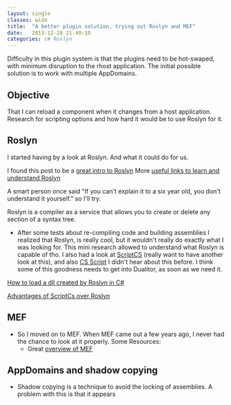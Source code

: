 ```yaml
---
layout: single
classes: wide
title:  "A better plugin solution, trying out Roslyn and MEF"
date:   2013-12-28 21:40:10
categories: c# Roslyn 
---
```


Difficulty in this plugin system is that the plugins need to be hot-swaped, with minimum disruption to the rhost application.
The initial possible solution is to work with multiple AppDomains.


## Objective

That I can reload a component when it changes from a host application. Research for scripting options and how hard it would be to use Roslyn for it.



## Roslyn

I started having by a look at Roslyn. And what it could do for us. 

I found this post to be a [great intro to Roslyn][3] 
More [useful links to learn and understand Roslyn][bitly-bundle] 

A smart person once said "If you can't explain it to a six year old, you don't understand it yourself." so I'll try.


Roslyn is a compiler as a service that allows you to create or delete any section of a syntax tree. 

- After some tests about re-compiling code and building assemblies I realized that Roslyn, is really cool, but it wouldn't really do exactly what I was looking for. This mini research allowed to understand what Roslyn is capable of tho. I also had a look at [ScriptCS][script-cs] (really want to have another look at this), and also [CS Script][cs-script] I didn't hear about this before.
I think some of this goodness needs to get into Dualitor, as soon as we need it.

[How to load a dll created by Roslyn in C#][1]

[Advantages of ScriptCs over Roslyn][2]

## MEF
- So I moved on to MEF. When MEF came out a few years ago, I never had the chance to look at it properly.
	Some Resources:
	*  Great [overview of MEF][4] 

## AppDomains and shadow copying

- Shadow copying is a technique to avoid the locking of assemblies. A problem with this is that it appears 




[1]:http://stackoverflow.com/questions/10751079/loading-an-assembly-generated-by-the-roslyn-compiler

[2]:http://stackoverflow.com/questions/18406109/scriptcs-hosting-advantages-over-roslyn

[3]:http://msdn.microsoft.com/en-us/vstudio/hh500769#Toc306015672

[4]:http://mef.codeplex.com/wikipage?title=Overview

[bitly-bundle]:http://bitly.com/bundles/roundcrisis/4
[cs-script]:http://www.csscript.net/
[script-cs]:https://github.com/scriptcs
